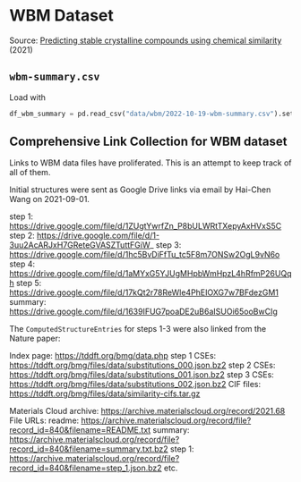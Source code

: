 # WBM Dataset

Source: [Predicting stable crystalline compounds using chemical similarity](https://nature.com/articles/s41524-020-00481-6) (2021)


## `wbm-summary.csv`

Load with

```py
df_wbm_summary = pd.read_csv("data/wbm/2022-10-19-wbm-summary.csv").set_index("material_id")
```

## Comprehensive Link Collection for WBM dataset

Links to WBM data files have proliferated. This is an attempt to keep track of all of them.

Initial structures were sent as Google Drive links via email by Hai-Chen Wang on 2021-09-01.

step 1: https://drive.google.com/file/d/1ZUgtYwrfZn_P8bULWRtTXepyAxHVxS5C
step 2: https://drive.google.com/file/d/1-3uu2AcARJxH7GReteGVASZTuttFGiW_
step 3: https://drive.google.com/file/d/1hc5BvDiFfTu_tc5F8m7ONSw2OgL9vN6o
step 4: https://drive.google.com/file/d/1aMYxG5YJUgMHpbWmHpzL4hRfmP26UQqh
step 5: https://drive.google.com/file/d/17kQt2r78ReWle4PhEIOXG7w7BFdezGM1
summary: https://drive.google.com/file/d/1639IFUG7poaDE2uB6aISUOi65ooBwCIg

The `ComputedStructureEntries` for steps 1-3 were also linked from the Nature paper:

Index page: https://tddft.org/bmg/data.php
step 1 CSEs: https://tddft.org/bmg/files/data/substitutions_000.json.bz2
step 2 CSEs: https://tddft.org/bmg/files/data/substitutions_001.json.bz2
step 3 CSEs: https://tddft.org/bmg/files/data/substitutions_002.json.bz2
CIF files: https://tddft.org/bmg/files/data/similarity-cifs.tar.gz

Materials Cloud archive: https://archive.materialscloud.org/record/2021.68
File URLs:
readme: https://archive.materialscloud.org/record/file?record_id=840&filename=README.txt
summary: https://archive.materialscloud.org/record/file?record_id=840&filename=summary.txt.bz2
step 1: https://archive.materialscloud.org/record/file?record_id=840&filename=step_1.json.bz2 etc.
